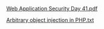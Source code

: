 [Web Application Security Day 41.pdf](https://github.com/fengsujie/Web-Application-Security-Day-41/files/9739301/Web.Application.Security.Day.41.pdf)



[Arbitrary object injection in PHP.txt](https://github.com/fengsujie/Web-Application-Security-Day-41/files/9739302/Arbitrary.object.injection.in.PHP.txt)
